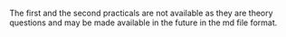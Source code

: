 The first and the second practicals are not available as they are theory questions and may be made available in the future in the md file format.
